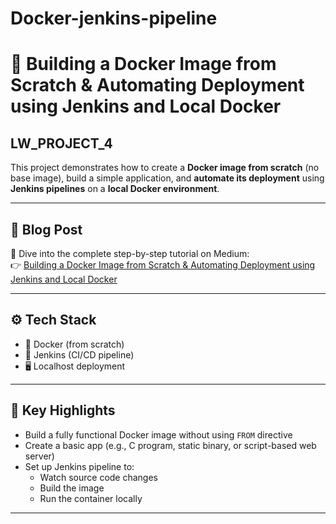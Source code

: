 # Docker-jenkins-pipeline
# 🐳 Building a Docker Image from Scratch & Automating Deployment using Jenkins and Local Docker

## LW_PROJECT_4

This project demonstrates how to create a **Docker image from scratch** (no base image), build a simple application, and **automate its deployment** using **Jenkins pipelines** on a **local Docker environment**.

---

## 📖 Blog Post

📝 Dive into the complete step-by-step tutorial on Medium:  
👉 [Building a Docker Image from Scratch & Automating Deployment using Jenkins and Local Docker](https://medium.com/@priyamsanodiya340/building-a-docker-image-from-scratch-and-automating-deployment-using-jenkins-and-local-docker-0ac2c02f7f82)

---

## ⚙️ Tech Stack

- 🐳 Docker (from scratch)
- 🧪 Jenkins (CI/CD pipeline)
- 🖥️ Localhost deployment

---

## 🚀 Key Highlights

- Build a fully functional Docker image without using `FROM` directive
- Create a basic app (e.g., C program, static binary, or script-based web server)
- Set up Jenkins pipeline to:
  - Watch source code changes
  - Build the image
  - Run the container locally

---
